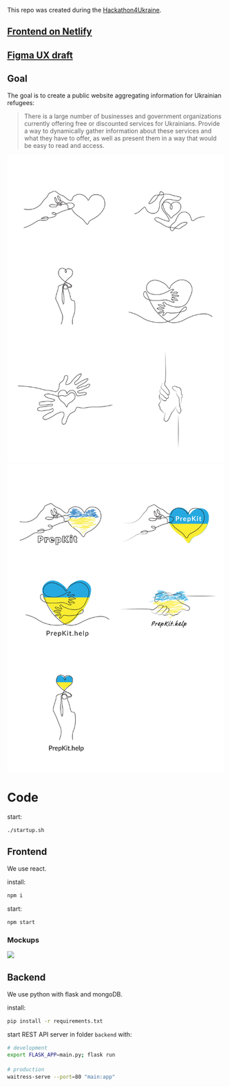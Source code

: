 This repo was created during the [Hackathon4Ukraine](https://www.eventbrite.co.uk/e/hackathon4ukraine-tickets-293387910137?keep_tld=1). 

## [Frontend on Netlify](https://determined-booth-c58f9d.netlify.app/)
## [Figma UX draft](https://www.figma.com/file/xdWMsBGT1GOHQVgLNdTmnp/prepkit.help?node-id=0%3A1)
## Goal

The goal is to create a public website aggregating information for Ukrainian refugees:

> There is a large number of businesses and government organizations currently
offering free or discounted services for Ukrainians. Provide a way to dynamically
gather information about these services and what they have to offer, as well as
present them in a way that would be easy to read and access.


![prepkit](./project_files/prepkit-01.PNG)
![prepkit](./project_files/prepkit-02.PNG)

# Code

start:

```sh
./startup.sh
```

## Frontend

We use react.

install:

```sh
npm i
```

start:

```sh
npm start
```

### Mockups

<img src="https://user-images.githubusercontent.com/33965649/159124072-71600bf2-eaea-452b-8723-3f6615baa789.png" width="500"/>

## Backend

We use python with flask and mongoDB.

install:

```sh
pip install -r requirements.txt
```

start REST API server in folder `backend` with:

```sh
# development
export FLASK_APP=main.py; flask run

# production
waitress-serve --port=80 "main:app"
```
